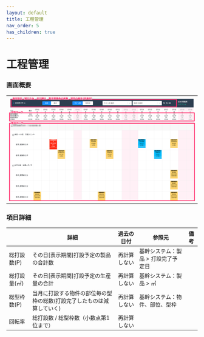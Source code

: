 ```yaml
---
layout: default
title: 工程管理
nav_order: 5
has_children: true
---
```


# 工程管理

### 画面概要

<table><tr><td>
<img src="../../assets/images/process-control/1.png" width="100%">
</td></tr></table>

### 項目詳細

|                            | 詳細                                                                                                                                                                                                                                                                 | 過去の日付     | 参照元                                                   | 備考                                                                               | 
| -------------------------- | -------------------------------------------------------------------------------------------------------------------------------------------------------------------------------------------------------------------------------------------------------------------- | -------------- | -------------------------------------------------------- | ---------------------------------------------------------------------------------- | 
| 総打設数(P)                | その日[表示期間]打設予定の製品の合計数                                                                                                                                                                                                                               | 再計算しない   | 基幹システム：製品 > 打設完了予定日                      |                                                                                    | 
| 総打設量(㎥)               | その日[表示期間]打設予定の生産量の合計                                                                                                                                                                                                                               | 再計算しない   | 基幹システム：製品 > ㎥                                  |                                                                                    | 
| 総型枠数(P)                | 当月に打設する物件の部位毎の型枠の総数(打設完了したものは減算していく)                                                                                                                                                                                               | 再計算しない   | 基幹システム：物件、部位、型枠                           |                                                                                    | 
| 回転率                     | 総打設数 / 総型枠数（小数点第1位まで）                                                                                                                                                                                                                               | 再計算しない   |                                                          |                                                                                    | 
